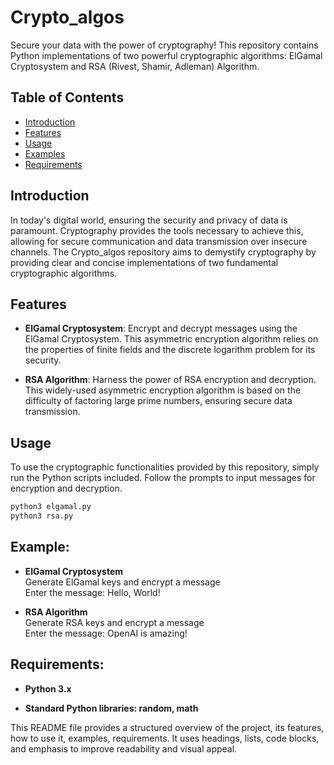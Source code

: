 # Crypto_algos

Secure your data with the power of cryptography! This repository contains Python implementations of two powerful cryptographic algorithms: ElGamal Cryptosystem and RSA (Rivest, Shamir, Adleman) Algorithm.

## Table of Contents

- [Introduction](#introduction)
- [Features](#features)
- [Usage](#usage)
- [Examples](#examples)
- [Requirements](#requirements)


## Introduction

In today's digital world, ensuring the security and privacy of data is paramount. Cryptography provides the tools necessary to achieve this, allowing for secure communication and data transmission over insecure channels. The Crypto_algos repository aims to demystify cryptography by providing clear and concise implementations of two fundamental cryptographic algorithms.

## Features

- **ElGamal Cryptosystem**: Encrypt and decrypt messages using the ElGamal Cryptosystem. This asymmetric encryption algorithm relies on the properties of finite fields and the discrete logarithm problem for its security.

- **RSA Algorithm**: Harness the power of RSA encryption and decryption. This widely-used asymmetric encryption algorithm is based on the difficulty of factoring large prime numbers, ensuring secure data transmission.

## Usage

To use the cryptographic functionalities provided by this repository, simply run the Python scripts included. Follow the prompts to input messages for encryption and decryption.

```bash
python3 elgamal.py
python3 rsa.py
```

## Example:
- **ElGamal Cryptosystem**<br>
 Generate ElGamal keys and encrypt a message<br>
 Enter the message: Hello, World!

- **RSA Algorithm**<br>
Generate RSA keys and encrypt a message<br>
Enter the message: OpenAI is amazing!<br>

## Requirements:

- **Python 3.x**

 - **Standard Python libraries: random, math**


This README file provides a structured overview of the project, its features, how to use it, examples, requirements. It uses headings, lists, code blocks, and emphasis to improve readability and visual appeal.


